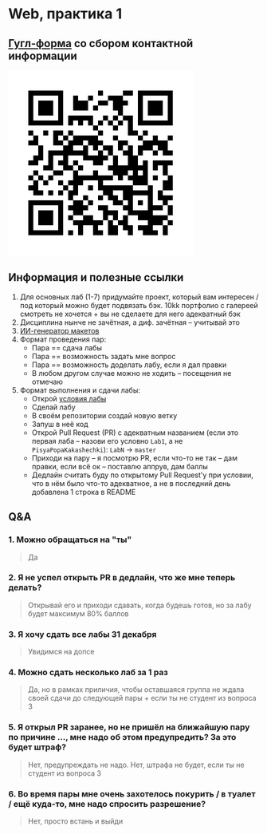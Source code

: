 # Web, практика 1

## [Гугл-форма](https://forms.gle/5K4j4BaE5bbvHiGD6) со сбором контактной информации

![google-form](./images/telegram-cloud-document-2-5382328688928904622.jpg)

## Информация и полезные ссылки

1. Для основных лаб (1-7) придумайте проект, который вам интересен / под который можно будет подвязать бэк. 10kk портфолио с галереей смотреть не хочется + вы не сделаете для него адекватный бэк
2. Дисциплина нынче не зачётная, а диф. зачётная – учитывай это
3. [ИИ-генератор макетов](https://app.visily.ai/projects/90f7ea52-bf55-477d-8eb2-38f1b2c6ca8c/boards/1215563)
4. Формат проведения пар:
    - Пара == сдача лабы
    - Пара == возможность задать мне вопрос
    - Пара == возможность доделать лабу, если я дал правки
    - В любом другом случае можно не ходить – посещения не отмечаю
5. Формат выполнения и сдачи лабы:
    - Открой [условия лабы](https://docs.google.com/document/d/1ybmhKPyUyZvGaJI-3MrM9AleAW9Kzng8/edit?usp=sharing&ouid=111575169959601104712&rtpof=true&sd=true)
    - Сделай лабу
    - В своём репозитории создай новую ветку
    - Запуш в неё код
    - Открой Pull Request (PR) с адекватным названием (если это первая лаба – назови его условно `Lab1`, а не `PisyaPopaKakashechki`): `LabN` -> `master`
    - Приходи на пару – я посмотрю PR, если что-то не так – дам правки, если всё ок – поставлю аппрув, дам баллы
    - Дедлайн считать буду по открытому Pull Request'у при условии, что в нём было что-то адекватное, а не в последний день добавлена 1 строка в README

## Q&A

### 1. Можно обращаться на "ты"

> Да

### 2. Я не успел открыть PR в дедлайн, что же мне теперь делать?

> Открывай его и приходи сдавать, когда будешь готов, но за лабу будет максимум 80% баллов

### 3. Я хочу сдать все лабы 31 декабря

> Увидимся на допсе

### 4. Можно сдать несколько лаб за 1 раз

> Да, но в рамках приличия, чтобы оставшаяся группа не ждала своей сдачи до следующей пары + если ты не студент из вопроса 3

### 5. Я открыл PR заранее, но не пришёл на ближайшую пару по причине ..., мне надо об этом предупредить? За это будет штраф?

> Нет, предупреждать не надо. Нет, штрафа не будет, если ты не студент из вопроса 3

### 6. Во время пары мне очень захотелось покурить / в туалет / ещё куда-то, мне надо спросить разрешение?

> Нет, просто встань и выйди
